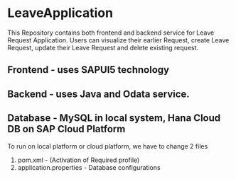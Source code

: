 # LeaveApplication

This Repository contains both frontend and backend service for Leave Request Application.
Users can visualize their earlier Request, create Leave Request, update their Leave Request and delete existing request. 

## Frontend  - uses SAPUI5 technology

## Backend  - uses Java and Odata service.

## Database - MySQL in local system, Hana Cloud DB on SAP Cloud Platform

To run on local platform or cloud platform, we have to change 2 files
1. pom.xml - (Activation of Required profile)
2. application.properties - Database configurations

